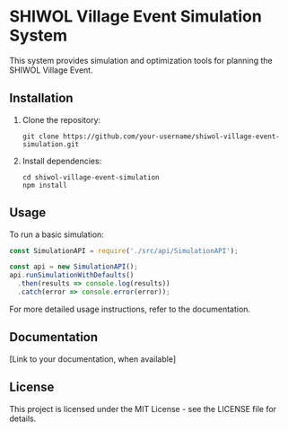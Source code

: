 # SHIWOL Village Event Simulation System

This system provides simulation and optimization tools for planning the SHIWOL Village Event.

## Installation

1. Clone the repository:
   ```
   git clone https://github.com/your-username/shiwol-village-event-simulation.git
   ```
2. Install dependencies:
   ```
   cd shiwol-village-event-simulation
   npm install
   ```

## Usage

To run a basic simulation:

```javascript
const SimulationAPI = require('./src/api/SimulationAPI');

const api = new SimulationAPI();
api.runSimulationWithDefaults()
  .then(results => console.log(results))
  .catch(error => console.error(error));
```

For more detailed usage instructions, refer to the documentation.

## Documentation

[Link to your documentation, when available]

## License

This project is licensed under the MIT License - see the LICENSE file for details.
